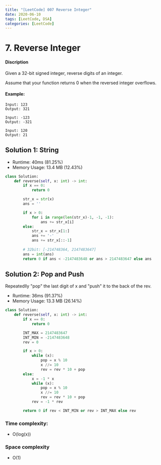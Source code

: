 ```yaml
---
title: "[LeetCode] 007 Reverse Integer"
date: 2020-06-10
tags: [LeetCode, DSA]
categories: [LeetCode]
---
```


# 7. Reverse Integer

#### Discription

Given a 32-bit signed integer, reverse digits of an integer.

Assume that your function returns 0 when the reversed integer overflows.

#### Example:

```
Input: 123
Output: 321

Input: -123
Output: -321

Input: 120
Output: 21
```

## Solution 1: String

- Runtime: 40ms (81.25%)
- Memory Usage: 13.4 MB (12.43%)

```python
class Solution:
    def reverse(self, x: int) -> int:
        if x == 0:
            return 0

        str_x = str(x)
        ans = ''

        if x > 0:
            for i in range(len(str_x)-1, -1, -1):
                ans += str_x[i]
        else:
            str_x = str_x[1:]
            ans += '-'
            ans += str_x[::-1]
    
        # 32bit: [-214748364, 2147483647]
        ans = int(ans)    
        return 0 if ans < -2147483648 or ans > 2147483647 else ans
```

## Solution 2: Pop and Push

Repeatedlly "pop" the last digit of x 
and "push" it to the back of the rev.

- Runtime: 36ms (91.37%)
- Memory Usage: 13.3 MB (26.14%)

```python
class Solution:
    def reverse(self, x: int) -> int:
        if x == 0:
            return 0

        INT_MAX = 2147483647
        INT_MIN = -2147483648
        rev = 0

        if x > 0:
            while (x):
                pop = x % 10
                x //= 10
                rev = rev * 10 + pop
        else:
            x = -1 * x
            while (x):
                pop = x % 10
                x //= 10
                rev = rev * 10 + pop
            rev = -1 * rev

        return 0 if rev < INT_MIN or rev > INT_MAX else rev
```


### Time complexity: 

- O(log(x))

### Space complexity

- O(1)

